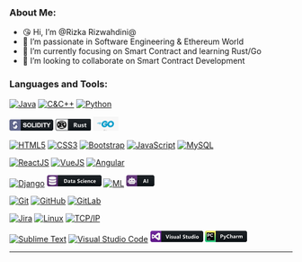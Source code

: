 ### About Me:
- 😘 Hi, I’m @Rizka Rizwahdini@
- 👀 I’m passionate in Software Engineering & Ethereum World
- 💫 I’m currently focusing on Smart Contract and learning Rust/Go
- 💞️ I’m looking to collaborate on Smart Contract Development

### Languages and Tools:
[![Java](https://img.shields.io/badge/Java-orange?style=flat&logo=java&logoColor=white&link=https://github.com/lifesign64/)](https://github.com/lifesign64/)
[![C&C++](https://img.shields.io/badge/-C%20&%20C++-659ad2?style=flat&logo=c%2B%2B&logoColor=ffffff&link=https://github.com/lifesign64/)](https://github.com/lifesign64/)
[![Python](https://img.shields.io/badge/-Python-black?style=flat&logo=python&link=https://github.com/lifesign64/)](https://github.com/lifesign64/)

[![Solidity](https://github.com/lifesign64/lifesign64/blob/main/solidity.png)](https://github.com/lifesign64/)
[![Rust](https://github.com/lifesign64/lifesign64/blob/main/rust.png)](https://github.com/lifesign64/)
[![Go](https://github.com/lifesign64/lifesign64/blob/main/go.png)](https://github.com/lifesign64/)

[![HTML5](https://img.shields.io/badge/-HTML5-E34F26?style=flat&logo=html5&logoColor=white&link=https://github.com/lifesign64/)](https://github.com/lifesign64/) 
[![CSS3](https://img.shields.io/badge/-CSS3-1572B6?style=flat&logo=css3&link=https://github.com/lifesign64/)](https://github.com/lifesign64/) 
[![Bootstrap](https://img.shields.io/badge/-Bootstrap-563D7C?style=flat&logo=bootstrap&link=https://github.com/lifesign64/)](https://github.com/lifesign64/)
[![JavaScript](https://img.shields.io/badge/-JavaScript-black?style=flat&logo=javascript&link=https://github.com/lifesign64/)](https://github.com/lifesign64/)
[![MySQL](https://img.shields.io/badge/-MySQL-black?style=flat&logo=mysql&link=https://github.com/lifesign64/)](https://github.com/lifesign64/)

[![ReactJS](https://img.shields.io/badge/-ReactJS-61DAFB?style=flat&logo=react&logoColor=white&link=https://github.com/lifesign64/)](https://github.com/lifesign64/) 
[![VueJS](https://img.shields.io/badge/VueJS-41B883??style=flat&logo=vue.js&logoColor=white&link=https://github.com/lifesign64/)](https://github.com/lifesign64/) 
[![Angular](https://img.shields.io/badge/-Angular-DD0031?style=flat&logo=angular&logoColor=white&link=https://github.com/lifesign64/)](https://github.com/lifesign64/) 

[![Django](https://img.shields.io/badge/-django-black?style=flat&logo=django)](https://github.com/lifesign64/)
[![DataScience](https://github.com/SvenCelin/SvenCelin/blob/master/Badges/datascience.png)](https://github.com/lifesign64/)
[![ML](https://img.shields.io/badge/-Machine%20Learning-102230?style=flat)](https://github.com/lifesign64/)
[![AI](https://github.com/SvenCelin/SvenCelin/blob/master/Badges/ai.png)](https://github.com/lifesign64/)

[![Git](https://img.shields.io/badge/-Git-black?style=flat&logo=git&link=https://github.com/lifesign64/)](https://github.com/lifesign64/) 
[![GitHub](https://img.shields.io/badge/-GitHub-181717?style=flat&logo=github&link=https://github.com/lifesign64/)](https://github.com/lifesign64/)
[![GitLab](https://img.shields.io/badge/-GitLab-FCA121?style=flat&logo=gitlab&link=https://github.com/lifesign64/)](https://github.com/lifesign64/)

[![Jira](https://img.shields.io/badge/-Jira-222222?style=flat&logo=jira-software&logoColor=white&logoColor=0052CC)](https://github.com/lifesign64/)
[![Linux](https://img.shields.io/badge/-Linux-222222?style=flat&logo=linux&logoColor=FCC624)](https://github.com/lifesign64/)
[![TCP/IP](https://img.shields.io/badge/-TCP/IP-222222?style=flat&logo=cisco&logoColor=white)](https://github.com/lifesign64/)

[![Sublime Text](http://img.shields.io/badge/-Sublime%20Text-3C4858?style=flat&logo=sublime-text)](https://github.com/lifesign64/)
[![Visual Studio Code](https://img.shields.io/badge/-VSCode-444444?style=flat&logo=visual-studio-code&logoColor=007ACC)](https://github.com/lifesign64/)
[![Visual Studio](https://github.com/SvenCelin/SvenCelin/blob/master/Badges/visualstudio.png)](https://github.com/lifesign64/)
[![PyCharm](https://github.com/SvenCelin/SvenCelin/blob/master/Badges/pycharm.png)](https://github.com/lifesign64/)

--- 



[github]: https://github.com/lifesign64/

<!---
lifesign64/lifesign64 is a ✨ special ✨ repository because its `README.md` (this file) appears on your GitHub profile.
You can click the Preview link to take a look at your changes.
--->
